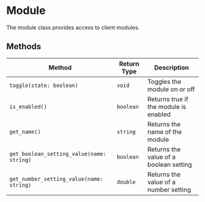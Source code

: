# Module

The module class provides access to client modules.

## Methods

| Method                                    | Return Type | Description                            |
|-------------------------------------------|-------------|----------------------------------------|
| `toggle(state: boolean)`                  | `void`      | Toggles the module on or off           |
| `is_enabled()`                            | `boolean`   | Returns true if the module is enabled  |
| `get_name()`                              | `string`    | Returns the name of the module         |
| `get_boolean_setting_value(name: string)` | `boolean`   | Returns the value of a boolean setting |
| `get_number_setting_value(name: string)`  | `double`    | Returns the value of a number setting  |